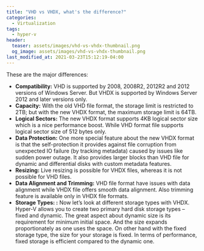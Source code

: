 ```yaml
---
title: "VHD vs VHDX, what's the difference?"
categories:
  - Virtualization
tags:
  - hyper-v
header:
  teaser: assets/images/vhd-vs-vhdx-thumbnail.png
  og_image: assets/images/vhd-vs-vhdx-thumbnail.png
last_modified_at: 2021-03-23T15:12:19-04:00
---
```

These are the major differences:

-   **Compatibility:**  VHD is supported by 2008, 2008R2, 2012R2 and 2012 versions of Windows Server. But VHDX is supported by Windows Server 2012 and later versions only.
-   **Capacity:**  With the old VHD file format, the storage limit is restricted to 2TB; but with the new VHDX format, the maximum storage limit is 64TB.
-   **Logical Sectors:**  The new VHDX format supports 4KB logical sector size which is a nice performance boost. While VHD format file supports logical sector size of 512 bytes only.
-   **Data Protection:**  One more special feature about the new VHDX format is that the self-protection it provides against file corruption from unexpected IO failure (by tracking metadata) caused by issues like sudden power outage. It also provides larger blocks than VHD file for dynamic and differential disks with custom metadata features.
-   **Resizing:**  Live resizing is possible for VHDX files, whereas it is not possible for VHD files.
-   **Data Alignment and Trimming:**  VHD file format have issues with data alignment while VHDX file offers smooth data alignment. Also trimming feature is available only in VHDX file formats.
-   **Storage Types: :**  Now let’s look at different storage types with VHDX. Hyper-V allows you to create two primary hard disk storage types – fixed and dynamic. The great aspect about dynamic size is its requirement for minimum initial space. And the size expands proportionately as one uses the space. On other hand with the fixed storage type, the size for your storage is fixed. In terms of performance, fixed storage is efficient compared to the dynamic one.